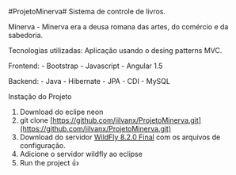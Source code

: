 #ProjetoMinerva# 
Sistema de controle de livros.

Minerva - Minerva era a deusa romana das artes, do comércio e da sabedoria.

Tecnologias utilizadas:
Aplicação usando o desing patterns MVC.

Frontend:
	- Bootstrap
	- Javascript
	- Angular 1.5

Backend:
	- Java
	- Hibernate
	- JPA 
	- CDI
	- MySQL

Instação do Projeto
1. Download do eclipe neon
2. git clone [https://github.com/jilvanx/ProjetoMinerva.git](https://github.com/jilvanx/ProjetoMinerva.git)
3. Download do servidor [WildFly 8.2.0 Final](https://drive.google.com/file/d/0B1OchsSfcG3XSFlEb2Z5d3N0Qkk/view) com os arquivos de configuração.
4. Adicione o servidor wildfly ao eclipse
5. Run the project :+1:


